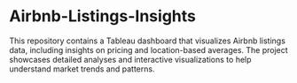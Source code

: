 # Airbnb-Listings-Insights
This repository contains a Tableau dashboard that visualizes Airbnb listings data, including insights on pricing and location-based averages. The project showcases detailed analyses and interactive visualizations to help understand market trends and patterns.

